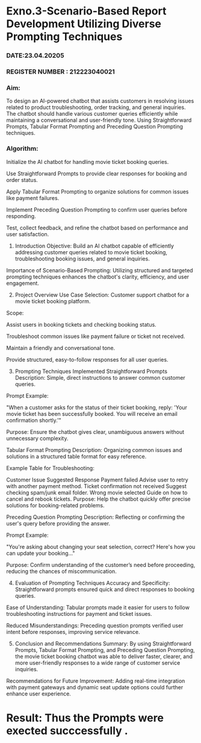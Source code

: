 # Exno.3-Scenario-Based Report Development Utilizing Diverse Prompting Techniques
### DATE:23.04.20205                                                                            
### REGISTER NUMBER : 212223040021
### Aim:
To design an AI-powered chatbot that assists customers in resolving issues related to product troubleshooting, order tracking, and general inquiries. The chatbot should handle various customer queries efficiently while maintaining a conversational and user-friendly tone. Using Straightforward Prompts, Tabular Format Prompting and Preceding Question Prompting techniques.

### Algorithm: 
Initialize the AI chatbot for handling movie ticket booking queries.

Use Straightforward Prompts to provide clear responses for booking and order status.

Apply Tabular Format Prompting to organize solutions for common issues like payment failures.

Implement Preceding Question Prompting to confirm user queries before responding.

Test, collect feedback, and refine the chatbot based on performance and user satisfaction.

1. Introduction
Objective:
Build an AI chatbot capable of efficiently addressing customer queries related to movie ticket booking, troubleshooting booking issues, and general inquiries.

Importance of Scenario-Based Prompting:
Utilizing structured and targeted prompting techniques enhances the chatbot's clarity, efficiency, and user engagement.

2. Project Overview
Use Case Selection:
Customer support chatbot for a movie ticket booking platform.

Scope:

Assist users in booking tickets and checking booking status.

Troubleshoot common issues like payment failure or ticket not received.

Maintain a friendly and conversational tone.

Provide structured, easy-to-follow responses for all user queries.


3. Prompting Techniques Implemented
Straightforward Prompts
Description:
Simple, direct instructions to answer common customer queries.

Prompt Example:

"When a customer asks for the status of their ticket booking, reply: 'Your movie ticket has been successfully booked. You will receive an email confirmation shortly.'"

Purpose:
Ensure the chatbot gives clear, unambiguous answers without unnecessary complexity.

Tabular Format Prompting
Description:
Organizing common issues and solutions in a structured table format for easy reference.

Example Table for Troubleshooting:


Customer Issue	Suggested Response
Payment failed	Advise user to retry with another payment method.
Ticket confirmation not received	Suggest checking spam/junk email folder.
Wrong movie selected	Guide on how to cancel and rebook tickets.
Purpose:
Help the chatbot quickly offer precise solutions for booking-related problems.

Preceding Question Prompting
Description:
Reflecting or confirming the user's query before providing the answer.

Prompt Example:

"You're asking about changing your seat selection, correct? Here's how you can update your booking..."

Purpose:
Confirm understanding of the customer’s need before proceeding, reducing the chances of miscommunication.

4. Evaluation of Prompting Techniques
Accuracy and Specificity:
Straightforward prompts ensured quick and direct responses to booking queries.

Ease of Understanding:
Tabular prompts made it easier for users to follow troubleshooting instructions for payment and ticket issues.

Reduced Misunderstandings:
Preceding question prompts verified user intent before responses, improving service relevance.

5. Conclusion and Recommendations
Summary:
By using Straightforward Prompts, Tabular Format Prompting, and Preceding Question Prompting, the movie ticket booking chatbot was able to deliver faster, clearer, and more user-friendly responses to a wide range of customer service inquiries.

Recommendations for Future Improvement:
Adding real-time integration with payment gateways and dynamic seat update options could further enhance user experience.

# Result: Thus the Prompts were exected succcessfully .

